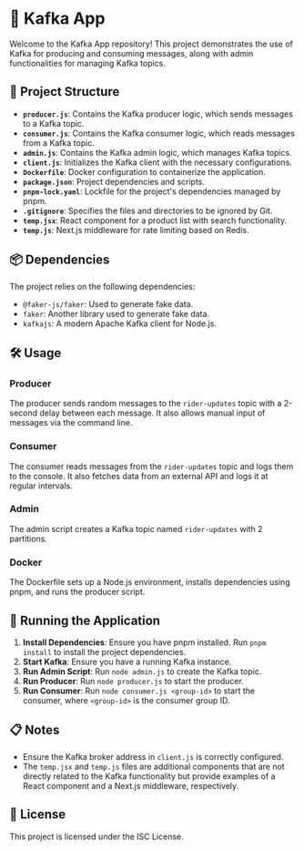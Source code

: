 # 🚀 Kafka App

Welcome to the Kafka App repository! This project demonstrates the use of Kafka for producing and consuming messages, along with admin functionalities for managing Kafka topics.

## 📁 Project Structure

- **`producer.js`**: Contains the Kafka producer logic, which sends messages to a Kafka topic.
- **`consumer.js`**: Contains the Kafka consumer logic, which reads messages from a Kafka topic.
- **`admin.js`**: Contains the Kafka admin logic, which manages Kafka topics.
- **`client.js`**: Initializes the Kafka client with the necessary configurations.
- **`Dockerfile`**: Docker configuration to containerize the application.
- **`package.json`**: Project dependencies and scripts.
- **`pnpm-lock.yaml`**: Lockfile for the project's dependencies managed by pnpm.
- **`.gitignore`**: Specifies the files and directories to be ignored by Git.
- **`temp.jsx`**: React component for a product list with search functionality.
- **`temp.js`**: Next.js middleware for rate limiting based on Redis.

## 📦 Dependencies

The project relies on the following dependencies:

- `@faker-js/faker`: Used to generate fake data.
- `faker`: Another library used to generate fake data.
- `kafkajs`: A modern Apache Kafka client for Node.js.

## 🛠️ Usage

### Producer

The producer sends random messages to the `rider-updates` topic with a 2-second delay between each message. It also allows manual input of messages via the command line.

### Consumer

The consumer reads messages from the `rider-updates` topic and logs them to the console. It also fetches data from an external API and logs it at regular intervals.

### Admin

The admin script creates a Kafka topic named `rider-updates` with 2 partitions.

### Docker

The Dockerfile sets up a Node.js environment, installs dependencies using pnpm, and runs the producer script.

## 🚀 Running the Application

1. **Install Dependencies**: Ensure you have pnpm installed. Run `pnpm install` to install the project dependencies.
2. **Start Kafka**: Ensure you have a running Kafka instance.
3. **Run Admin Script**: Run `node admin.js` to create the Kafka topic.
4. **Run Producer**: Run `node producer.js` to start the producer.
5. **Run Consumer**: Run `node consumer.js <group-id>` to start the consumer, where `<group-id>` is the consumer group ID.

## 📋 Notes

- Ensure the Kafka broker address in `client.js` is correctly configured.
- The `temp.jsx` and `temp.js` files are additional components that are not directly related to the Kafka functionality but provide examples of a React component and a Next.js middleware, respectively.

## 📜 License

This project is licensed under the ISC License.
